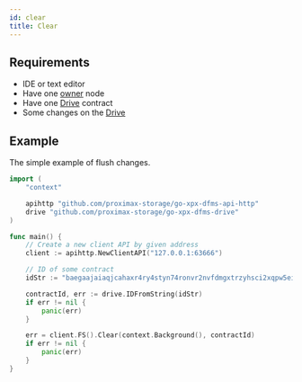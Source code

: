 ```yaml
---
id: clear
title: Clear
---
```


## Requirements

- IDE or text editor
- Have one [owner](../../roles/owner.md) node
- Have one [Drive](../../built_in_features/drive/overview.md) contract
- Some changes on the [Drive](../../built_in_features/drive/overview.md)

## Example

The simple example of flush changes.

```go
import (
    "context"

    apihttp "github.com/proximax-storage/go-xpx-dfms-api-http"
    drive "github.com/proximax-storage/go-xpx-dfms-drive"
)

func main() {
    // Create a new client API by given address
    client := apihttp.NewClientAPI("127.0.0.1:63666")

    // ID of some contract
    idStr := "baegaajaiaqjcahaxr4ry4styn74ronvr2nvfdmgxtrzyhsci2xqpw5eisrisrgn5"

    contractId, err := drive.IDFromString(idStr)
    if err != nil {
        panic(err)
    }

    err = client.FS().Clear(context.Background(), contractId)
    if err != nil {
        panic(err)
    }
}
```
